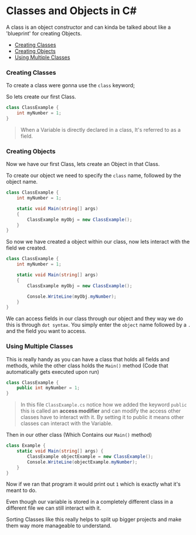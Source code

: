 # Classes and Objects in C#

A class is an object constructor and can kinda be talked about like a 'blueprint' for creating Objects.

- [Creating Classes](#creating-classes)
- [Creating Objects](#creating-objects)
- [Using Multiple Classes](#using-multiple-classes)

### Creating Classes

To create a class were gonna use the `class` keyword;

So lets create our first Class.

```cs
class ClassExample {
    int myNumber = 1;
}
```
> When a Variable is directly declared in a class, It's referred to as a field.

### Creating Objects

Now we have our first Class, lets create an Object in that Class.

To create our object we need to specify the `class` name, followed by the object name.

```cs
class ClassExample {
    int myNumber = 1;

    static void Main(string[] args)
    {
        ClassExample myObj = new ClassExample();
    }
}
```
So now we have created a object within our class, now lets interact with the field we created.

```cs
class ClassExample {
    int myNumber = 1;

    static void Main(string[] args)
    {
        ClassExample myObj = new ClassExample();

        Console.WriteLine(myObj.myNumber);
    }
}
```

We can access fields in our class through our object and they way we do this is through `dot syntax`. You simply enter the `object` name followed by a `.` and the field you want to access.

### Using Multiple Classes

This is really handy as you can have a class that holds all fields and methods, while the other class holds the `Main()` method (Code that automatically gets executed upon run)

```cs
class ClassExample {
    public int myNumber = 1;
}
```
> In this file `ClassExample.cs` notice how we added the keyword `public` this is called an **access modifier** and can modify the access other classes have to interact with it. By setting it to public it means other classes can interact with the Variable.

Then in our other class (Which Contains our `Main()` method)

```cs
class Example {
    static void Main(string[] args) {
        ClassExample objectExample = new ClassExample();
        Console.WriteLine(objectExample.myNumber);
    }
}
```

Now if we ran that program it would print out `1` which is exactly what it's meant to do.

Even though our variable is stored in a completely different class in a different file we can still interact with it.

Sorting Classes like this really helps to split up bigger projects and make them way more manageable to understand.